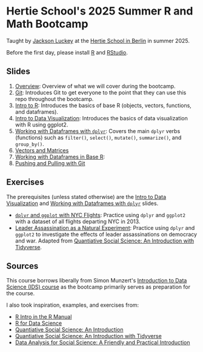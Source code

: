 # Hertie School's 2025 Summer R and Math Bootcamp

Taught by [Jackson Luckey](http://www.jacksonmluckey.com) at the [Hertie School in Berlin](https://www.hertie-school.org/en/) in summer 2025.

Before the first day, please install [R](01-overview/bootcamp-overview.html#installing-r) and [RStudio](01-overview/bootcamp-overview.html#installing-rstudio).

## Slides

1. [Overview](01-overview/bootcamp-overview.html): Overview of what we will cover during the bootcamp.
2. [Git](02-git/git-intro.html): Introduces Git to get everyone to the point that they can use this repo throughout the bootcamp.
3. [Intro to R](03-R-intro/intro-to-R.html): Introduces the basics of base R (objects, vectors, functions, and dataframes).
4. [Intro to Data Visualization](04-intro-to-data-viz/intro-to-data-viz.html): Introduces the basics of data visualization with R using ggplot2.
5. [Working with Dataframes with `dplyr`](05-dplyr/working-with-dataframes-with-dplyr.html): Covers the main `dplyr` verbs (functions) such as `filter()`, `select()`, `mutate()`, `summarize()`, and `group_by()`.
6. [Vectors and Matrices](06-vectors-matrices/vectors-and-matrices.html)
7. [Working with Dataframes in Base R](07-dataframes-base-R/working-with-dataframes-in-base-R.html):
8. [Pushing and Pulling with Git](08-git-push-pull/pushing-and-pulling-git.html)

## Exercises

The prerequisites (unless stated otherwise) are the [Intro to Data Visualization](04-intro-to-data-viz/intro-to-data-viz.html) and [Working with Dataframes with `dplyr`](05-dplyr/working-with-dataframes-with-dplyr.html) slides.

- [`dplyr` and `ggplot` with NYC Flights](Exercises/nyc-flights/nyc-flights.qmd): Practice using `dplyr` and `ggplot2` with a dataset of all flights departing NYC in 2013.
- [Leader Assassination as a Natural Experiment](Exercises/leader-assassination/leader-assassination.qmd): Practice using `dplyr` and `ggplot2` to investigate the effects of leader assassinations on democracy and war. Adapted from [Quantiative Social Science: An Introduction with Tidyverse](https://press.princeton.edu/books/paperback/9780691222288/quantitative-social-science).

## Sources

This course borrows liberally from Simon Munzert's [Introduction to Data Science (IDS) course](https://github.com/intro-to-data-science-24/) as the bootcamp primarily serves as preparation for the course.

I also took inspiration, examples, and exercises from:

- [R Intro in the R Manual](https://cran.r-project.org/doc/manuals/r-release/R-intro.html)
- [R for Data Science](https://r4ds.hadley.nz/)
- [Quantiative Social Science: An Introduction](https://press.princeton.edu/books/paperback/9780691175461/quantitative-social-science)
- [Quantiative Social Science: An Introduction with Tidyverse](https://press.princeton.edu/books/paperback/9780691222288/quantitative-social-science)
- [Data Analysis for Social Science: A Friendly and Practical Introduction](https://press.princeton.edu/books/paperback/9780691199436/data-analysis-for-social-science)